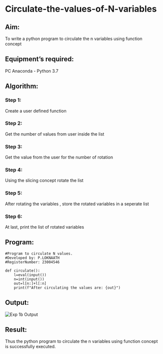 # Circulate-the-values-of-N-variables

## Aim:
To write a python program to circulate the n variables using function concept
## Equipment’s required:
PC
Anaconda - Python 3.7
## Algorithm: 
### Step 1: 
Create a user defined function
### Step 2: 
Get the number of values from user inside the list
### Step 3: 
Get the value from the user for the number of rotation
### Step 4: 
Using the slicing concept rotate the list
### Step 5: 
After rotating the variables , store the rotated variables in a seperate list
### Step 6: 
At last, print the list of rotated variables
## Program:
```
#Program to circulate N values.
#Developed by: P.LOKNAATH
#RegisterNumber: 23004546

def circulate():
    l=eval(input())
    n=int(input())
    out=l[n:]+l[:n]
    print(f"After circulating the values are: {out}")
```
## Output:
![Exp 1b Output](https://github.com/Loknaath-sec/Circulate-the-values-of-N-variables/assets/145742558/793b88ee-d3c6-46c3-a2ef-bc072bf2955e)

## Result:
Thus the python program to circulate the n variables using function concept is successfully executed.




